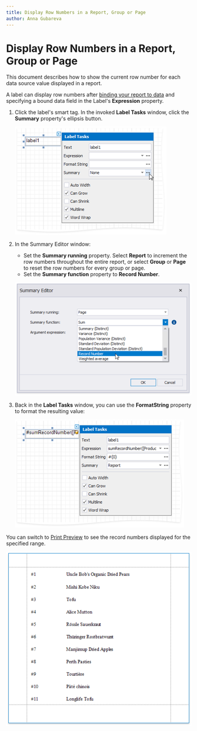 ```yaml
---
title: Display Row Numbers in a Report, Group or Page
author: Anna Gubareva
---
```

# Display Row Numbers in a Report, Group or Page

This document describes how to show the current row number for each data source value displayed in a report.

A label can display row numbers after [binding your report to data](../../bind-to-data.md) and specifying a bound data field in the Label's **Expression** property.

1. Click the label's smart tag. In the invoked **Label Tasks** window, click the **Summary** property's ellipsis button.
	
	![](../../../../../images/eurd-win-shaping-row-numbers-summary-running.png)

2. In the Summary Editor window:

	* Set the **Summary running** property. Select **Report** to increment the row numbers throughout the entire report, or select **Group** or **Page** to reset the row numbers for every group or page.
	* Set the **Summary function** property to **Record Number**.
	
	![](../../../../../images/eurd-win-shaping-row-numbers-expression-property.png)

3. Back in the **Label Tasks** window, you can use the **FormatString** property to format the resulting value:
	
	![](../../../../../images/eurd-win-shaping-row-numbers-format-string.png)

You can switch to [Print Preview](../../preview-print-and-export-reports.md) to see the record numbers displayed for the specified range.

![](../../../../../images/eurd-win-shaping-row-numbers-result.png)